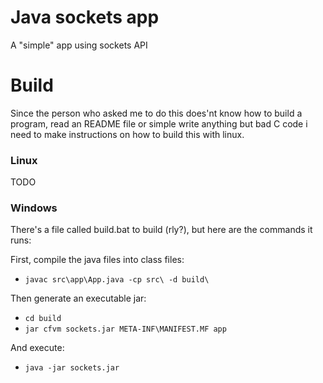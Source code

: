 # Java sockets app

A "simple" app using sockets API

# Build

Since the person who asked me to do this does'nt know how to build 
a program, read an README file or simple write anything but bad C code
i need to make instructions on how to build this with linux.

### Linux

TODO

### Windows

There's a file called build.bat to build (rly?), but here are the commands it runs:

First, compile the java files into class files: 
* `javac src\app\App.java -cp src\ -d build\`

Then generate an executable jar:
* `cd build`
* `jar cfvm sockets.jar META-INF\MANIFEST.MF app`

And execute:
* `java -jar sockets.jar`
